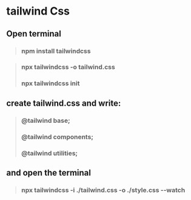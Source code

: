 # tailwind Css

## Open terminal

> ### npm install tailwindcss

> ### npx tailwindcss -o tailwind.css
>
> ### npx tailwindcss init	

## create tailwind.css and write:

> ### @tailwind base;
>
> ### @tailwind components;
>
> ### @tailwind utilities;

##  and open the terminal

> ### npx tailwindcss -i ./tailwind.css -o ./style.css --watch
